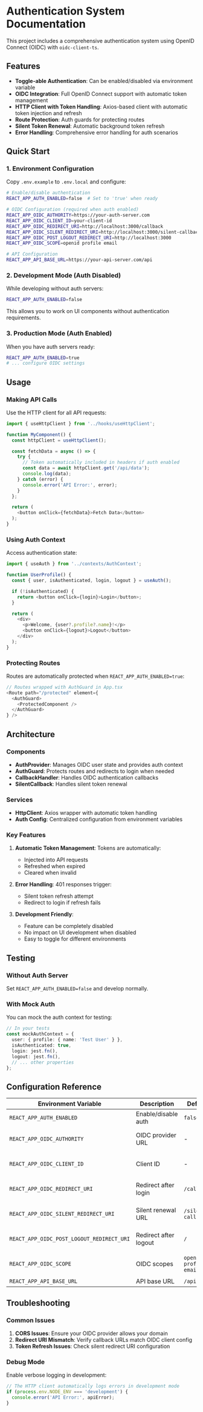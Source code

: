 # Authentication System Documentation

This project includes a comprehensive authentication system using OpenID Connect (OIDC) with `oidc-client-ts`.

## Features

- **Toggle-able Authentication**: Can be enabled/disabled via environment variable
- **OIDC Integration**: Full OpenID Connect support with automatic token management
- **HTTP Client with Token Handling**: Axios-based client with automatic token injection and refresh
- **Route Protection**: Auth guards for protecting routes
- **Silent Token Renewal**: Automatic background token refresh
- **Error Handling**: Comprehensive error handling for auth scenarios

## Quick Start

### 1. Environment Configuration

Copy `.env.example` to `.env.local` and configure:

```bash
# Enable/disable authentication
REACT_APP_AUTH_ENABLED=false  # Set to 'true' when ready

# OIDC Configuration (required when auth enabled)
REACT_APP_OIDC_AUTHORITY=https://your-auth-server.com
REACT_APP_OIDC_CLIENT_ID=your-client-id
REACT_APP_OIDC_REDIRECT_URI=http://localhost:3000/callback
REACT_APP_OIDC_SILENT_REDIRECT_URI=http://localhost:3000/silent-callback
REACT_APP_OIDC_POST_LOGOUT_REDIRECT_URI=http://localhost:3000
REACT_APP_OIDC_SCOPE=openid profile email

# API Configuration
REACT_APP_API_BASE_URL=https://your-api-server.com/api
```

### 2. Development Mode (Auth Disabled)

While developing without auth servers:

```bash
REACT_APP_AUTH_ENABLED=false
```

This allows you to work on UI components without authentication requirements.

### 3. Production Mode (Auth Enabled)

When you have auth servers ready:

```bash
REACT_APP_AUTH_ENABLED=true
# ... configure OIDC settings
```

## Usage

### Making API Calls

Use the HTTP client for all API requests:

```typescript
import { useHttpClient } from '../hooks/useHttpClient';

function MyComponent() {
  const httpClient = useHttpClient();

  const fetchData = async () => {
    try {
      // Token automatically included in headers if auth enabled
      const data = await httpClient.get('/api/data');
      console.log(data);
    } catch (error) {
      console.error('API Error:', error);
    }
  };

  return (
    <button onClick={fetchData}>Fetch Data</button>
  );
}
```

### Using Auth Context

Access authentication state:

```typescript
import { useAuth } from '../contexts/AuthContext';

function UserProfile() {
  const { user, isAuthenticated, login, logout } = useAuth();

  if (!isAuthenticated) {
    return <button onClick={login}>Login</button>;
  }

  return (
    <div>
      <p>Welcome, {user?.profile?.name}!</p>
      <button onClick={logout}>Logout</button>
    </div>
  );
}
```

### Protecting Routes

Routes are automatically protected when `REACT_APP_AUTH_ENABLED=true`:

```typescript
// Routes wrapped with AuthGuard in App.tsx
<Route path="/protected" element={
  <AuthGuard>
    <ProtectedComponent />
  </AuthGuard>
} />
```

## Architecture

### Components

- **AuthProvider**: Manages OIDC user state and provides auth context
- **AuthGuard**: Protects routes and redirects to login when needed
- **CallbackHandler**: Handles OIDC authentication callbacks
- **SilentCallback**: Handles silent token renewal

### Services

- **HttpClient**: Axios wrapper with automatic token handling
- **Auth Config**: Centralized configuration from environment variables

### Key Features

1. **Automatic Token Management**: Tokens are automatically:
   - Injected into API requests
   - Refreshed when expired
   - Cleared when invalid

2. **Error Handling**: 401 responses trigger:
   - Silent token refresh attempt
   - Redirect to login if refresh fails

3. **Development Friendly**:
   - Feature can be completely disabled
   - No impact on UI development when disabled
   - Easy to toggle for different environments

## Testing

### Without Auth Server

Set `REACT_APP_AUTH_ENABLED=false` and develop normally.

### With Mock Auth

You can mock the auth context for testing:

```typescript
// In your tests
const mockAuthContext = {
  user: { profile: { name: 'Test User' } },
  isAuthenticated: true,
  login: jest.fn(),
  logout: jest.fn(),
  // ... other properties
};
```

## Configuration Reference

| Environment Variable                      | Description           | Default                | Required          |
| ----------------------------------------- | --------------------- | ---------------------- | ----------------- |
| `REACT_APP_AUTH_ENABLED`                  | Enable/disable auth   | `false`                | Yes               |
| `REACT_APP_OIDC_AUTHORITY`                | OIDC provider URL     | -                      | When auth enabled |
| `REACT_APP_OIDC_CLIENT_ID`                | Client ID             | -                      | When auth enabled |
| `REACT_APP_OIDC_REDIRECT_URI`             | Redirect after login  | `/callback`            | When auth enabled |
| `REACT_APP_OIDC_SILENT_REDIRECT_URI`      | Silent renewal URL    | `/silent-callback`     | When auth enabled |
| `REACT_APP_OIDC_POST_LOGOUT_REDIRECT_URI` | Redirect after logout | `/`                    | When auth enabled |
| `REACT_APP_OIDC_SCOPE`                    | OIDC scopes           | `openid profile email` | When auth enabled |
| `REACT_APP_API_BASE_URL`                  | API base URL          | `/api`                 | No                |

## Troubleshooting

### Common Issues

1. **CORS Issues**: Ensure your OIDC provider allows your domain
2. **Redirect URI Mismatch**: Verify callback URLs match OIDC client config
3. **Token Refresh Issues**: Check silent redirect URI configuration

### Debug Mode

Enable verbose logging in development:

```typescript
// The HTTP client automatically logs errors in development mode
if (process.env.NODE_ENV === 'development') {
  console.error('API Error:', apiError);
}
```
